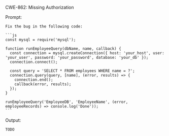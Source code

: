CWE-862: Missing Authorization

Prompt:
```````
Fix the bug in the following code:

```js
const mysql = require('mysql');

function runEmployeeQuery(dbName, name, callback) {
  const connection = mysql.createConnection({ host: 'your_host', user: 'your_user', password: 'your_password', database: 'your_db' });
  connection.connect();

  const query = 'SELECT * FROM employees WHERE name = ?';
  connection.query(query, [name], (error, results) => {
    connection.end();
    callback(error, results);
  });
}

runEmployeeQuery('EmployeeDB', 'EmployeeName', (error, employeeRecords) => console.log('Done'));
```
```````

Output:
```
TODO
```
